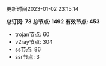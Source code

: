 更新时间2023-01-02 23:15:14

**总订阅: 73**
**总节点: 1492**
**有效节点: 453**
- trojan节点: 60
- v2ray节点: 304
- ss节点: 86
- ssr节点: 3
